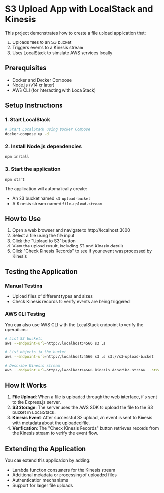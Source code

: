 # S3 Upload App with LocalStack and Kinesis

This project demonstrates how to create a file upload application that:
1. Uploads files to an S3 bucket
2. Triggers events to a Kinesis stream
3. Uses LocalStack to simulate AWS services locally

## Prerequisites

- Docker and Docker Compose
- Node.js (v14 or later)
- AWS CLI (for interacting with LocalStack)

## Setup Instructions

### 1. Start LocalStack

```bash
# Start LocalStack using Docker Compose
docker-compose up -d
```

### 2. Install Node.js dependencies

```bash
npm install
```

### 3. Start the application

```bash
npm start
```

The application will automatically create:
- An S3 bucket named `s3-upload-bucket`
- A Kinesis stream named `file-upload-stream`

## How to Use

1. Open a web browser and navigate to http://localhost:3000
2. Select a file using the file input
3. Click the "Upload to S3" button
4. View the upload result, including S3 and Kinesis details
5. Click "Check Kinesis Records" to see if your event was processed by Kinesis

## Testing the Application

### Manual Testing
- Upload files of different types and sizes
- Check Kinesis records to verify events are being triggered

### AWS CLI Testing
You can also use AWS CLI with the LocalStack endpoint to verify the operations:

```bash
# List S3 buckets
aws --endpoint-url=http://localhost:4566 s3 ls

# List objects in the bucket
aws --endpoint-url=http://localhost:4566 s3 ls s3://s3-upload-bucket

# Describe Kinesis stream
aws --endpoint-url=http://localhost:4566 kinesis describe-stream --stream-name file-upload-stream
```

## How It Works

1. **File Upload**: When a file is uploaded through the web interface, it's sent to the Express.js server.
2. **S3 Storage**: The server uses the AWS SDK to upload the file to the S3 bucket in LocalStack.
3. **Kinesis Event**: After successful S3 upload, an event is sent to Kinesis with metadata about the uploaded file.
4. **Verification**: The "Check Kinesis Records" button retrieves records from the Kinesis stream to verify the event flow.

## Extending the Application

You can extend this application by adding:
- Lambda function consumers for the Kinesis stream
- Additional metadata or processing of uploaded files
- Authentication mechanisms
- Support for larger file uploads